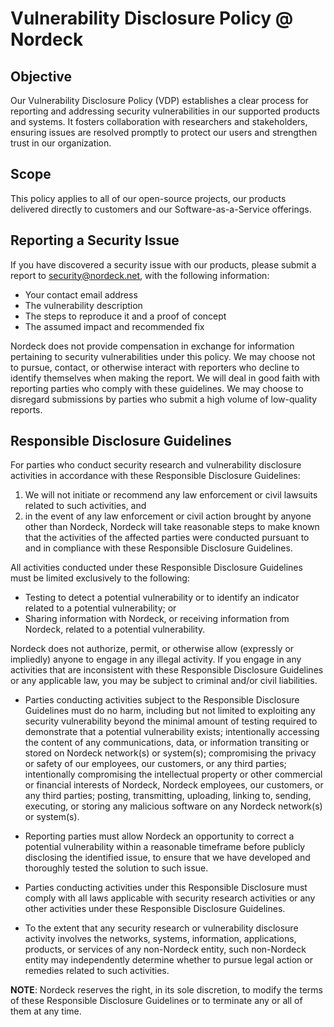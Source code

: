 # Vulnerability Disclosure Policy @ Nordeck

## Objective

Our Vulnerability Disclosure Policy (VDP) establishes a clear process for reporting and addressing security vulnerabilities in our supported products and systems. It fosters collaboration with researchers and stakeholders, ensuring issues are resolved promptly to protect our users and strengthen trust in our organization.

## Scope

This policy applies to all of our open-source projects, our products delivered directly to customers and our Software-as-a-Service offerings.

## Reporting a Security Issue

If you have discovered a security issue with our products, please submit a report to security@nordeck.net, with the following information:

- Your contact email address
- The vulnerability description
- The steps to reproduce it and a proof of concept
- The assumed impact and recommended fix

Nordeck does not provide compensation in exchange for information pertaining to security vulnerabilities under this policy. We may choose not to pursue, contact, or otherwise interact with reporters who decline to identify themselves when making the report. We will deal in good faith with reporting parties who comply with these guidelines. We may choose to disregard submissions by parties who submit a high volume of low-quality reports.

## Responsible Disclosure Guidelines

For parties who conduct security research and vulnerability disclosure activities in accordance with these Responsible Disclosure Guidelines:

 1. We will not initiate or recommend any law enforcement or civil lawsuits related to such activities, and
 2. in the event of any law enforcement or civil action brought by anyone other than Nordeck, Nordeck will take reasonable steps to make known that the activities of the affected parties were conducted pursuant to and in compliance with these Responsible Disclosure Guidelines.

All activities conducted under these Responsible Disclosure Guidelines must be limited exclusively to the following:

 - Testing to detect a potential vulnerability or to identify an indicator related to a potential vulnerability; or
 - Sharing information with Nordeck, or receiving information from Nordeck, related to a potential vulnerability.

Nordeck does not authorize, permit, or otherwise allow (expressly or impliedly) anyone to engage in any illegal activity. If you engage in any activities that are inconsistent with these Responsible Disclosure Guidelines or any applicable law, you may be subject to criminal and/or civil liabilities.

- Parties conducting activities subject to the Responsible Disclosure Guidelines must do no harm, including but not limited to exploiting any security vulnerability beyond the minimal amount of testing required to demonstrate that a potential vulnerability exists; intentionally accessing the content of any communications, data, or information transiting or stored on Nordeck network(s) or system(s); compromising the privacy or safety of our employees, our customers, or any third parties; intentionally compromising the intellectual property or other commercial or financial interests of Nordeck, Nordeck employees, our customers, or any third parties; posting, transmitting, uploading, linking to, sending, executing, or storing any malicious software on any Nordeck network(s) or system(s).

- Reporting parties must allow Nordeck an opportunity to correct a potential vulnerability within a reasonable timeframe before publicly disclosing the identified issue, to ensure that we have developed and thoroughly tested the solution to such issue.

- Parties conducting activities under this Responsible Disclosure must comply with all laws applicable with security research activities or any other activities under these Responsible Disclosure Guidelines.

- To the extent that any security research or vulnerability disclosure activity involves the networks, systems, information, applications, products, or services of any non-Nordeck entity, such non-Nordeck entity may independently determine whether to pursue legal action or remedies related to such activities.

**NOTE**: Nordeck reserves the right, in its sole discretion, to modify the terms of these Responsible Disclosure Guidelines or to terminate any or all of them at any time.